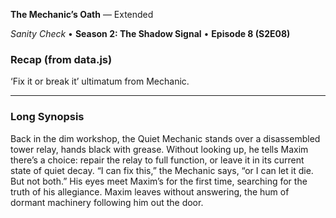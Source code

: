**The Mechanic’s Oath** — Extended

_Sanity Check_ • **Season 2: The Shadow Signal** • **Episode 8 (S2E08)**

### Recap (from data.js)
‘Fix it or break it’ ultimatum from Mechanic.

---

### Long Synopsis

Back in the dim workshop, the Quiet Mechanic stands over a disassembled tower relay, hands black with grease. Without looking up, he tells Maxim there’s a choice: repair the relay to full function, or leave it in its current state of quiet decay.
“I can fix this,” the Mechanic says, “or I can let it die. But not both.” His eyes meet Maxim’s for the first time, searching for the truth of his allegiance. Maxim leaves without answering, the hum of dormant machinery following him out the door.